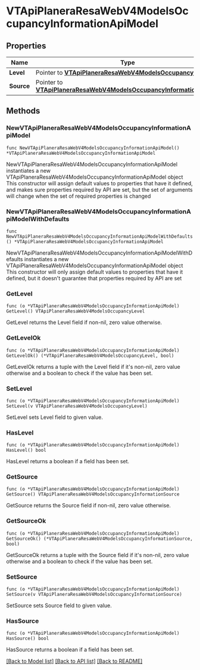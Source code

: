 # VTApiPlaneraResaWebV4ModelsOccupancyInformationApiModel

## Properties

Name | Type | Description | Notes
------------ | ------------- | ------------- | -------------
**Level** | Pointer to [**VTApiPlaneraResaWebV4ModelsOccupancyLevel**](VTApiPlaneraResaWebV4ModelsOccupancyLevel.md) |  | [optional] 
**Source** | Pointer to [**VTApiPlaneraResaWebV4ModelsOccupancyInformationSource**](VTApiPlaneraResaWebV4ModelsOccupancyInformationSource.md) |  | [optional] 

## Methods

### NewVTApiPlaneraResaWebV4ModelsOccupancyInformationApiModel

`func NewVTApiPlaneraResaWebV4ModelsOccupancyInformationApiModel() *VTApiPlaneraResaWebV4ModelsOccupancyInformationApiModel`

NewVTApiPlaneraResaWebV4ModelsOccupancyInformationApiModel instantiates a new VTApiPlaneraResaWebV4ModelsOccupancyInformationApiModel object
This constructor will assign default values to properties that have it defined,
and makes sure properties required by API are set, but the set of arguments
will change when the set of required properties is changed

### NewVTApiPlaneraResaWebV4ModelsOccupancyInformationApiModelWithDefaults

`func NewVTApiPlaneraResaWebV4ModelsOccupancyInformationApiModelWithDefaults() *VTApiPlaneraResaWebV4ModelsOccupancyInformationApiModel`

NewVTApiPlaneraResaWebV4ModelsOccupancyInformationApiModelWithDefaults instantiates a new VTApiPlaneraResaWebV4ModelsOccupancyInformationApiModel object
This constructor will only assign default values to properties that have it defined,
but it doesn't guarantee that properties required by API are set

### GetLevel

`func (o *VTApiPlaneraResaWebV4ModelsOccupancyInformationApiModel) GetLevel() VTApiPlaneraResaWebV4ModelsOccupancyLevel`

GetLevel returns the Level field if non-nil, zero value otherwise.

### GetLevelOk

`func (o *VTApiPlaneraResaWebV4ModelsOccupancyInformationApiModel) GetLevelOk() (*VTApiPlaneraResaWebV4ModelsOccupancyLevel, bool)`

GetLevelOk returns a tuple with the Level field if it's non-nil, zero value otherwise
and a boolean to check if the value has been set.

### SetLevel

`func (o *VTApiPlaneraResaWebV4ModelsOccupancyInformationApiModel) SetLevel(v VTApiPlaneraResaWebV4ModelsOccupancyLevel)`

SetLevel sets Level field to given value.

### HasLevel

`func (o *VTApiPlaneraResaWebV4ModelsOccupancyInformationApiModel) HasLevel() bool`

HasLevel returns a boolean if a field has been set.

### GetSource

`func (o *VTApiPlaneraResaWebV4ModelsOccupancyInformationApiModel) GetSource() VTApiPlaneraResaWebV4ModelsOccupancyInformationSource`

GetSource returns the Source field if non-nil, zero value otherwise.

### GetSourceOk

`func (o *VTApiPlaneraResaWebV4ModelsOccupancyInformationApiModel) GetSourceOk() (*VTApiPlaneraResaWebV4ModelsOccupancyInformationSource, bool)`

GetSourceOk returns a tuple with the Source field if it's non-nil, zero value otherwise
and a boolean to check if the value has been set.

### SetSource

`func (o *VTApiPlaneraResaWebV4ModelsOccupancyInformationApiModel) SetSource(v VTApiPlaneraResaWebV4ModelsOccupancyInformationSource)`

SetSource sets Source field to given value.

### HasSource

`func (o *VTApiPlaneraResaWebV4ModelsOccupancyInformationApiModel) HasSource() bool`

HasSource returns a boolean if a field has been set.


[[Back to Model list]](../README.md#documentation-for-models) [[Back to API list]](../README.md#documentation-for-api-endpoints) [[Back to README]](../README.md)


